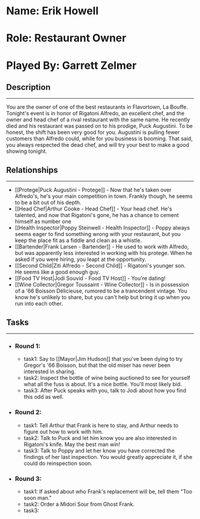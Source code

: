 # Name: Erik Howell
# Role: Restaurant Owner
# Played By: Garrett Zelmer

## Description
---
You are the owner of one of the best restaurants in Flavortown, La Bouffe. Tonight's event is in honor of Rigatoni Alfredo, an excellent chef, and the owner and head chef of a rival restaurant with the same name. He recently died and his restaurant was passed on to his prodige, Puck Augustini. To be honest, the shift has been very good for you. Augustini is pulling fewer customers than Alfredo could, while for you business is booming. That said, you always respected the dead chef, and will try your best to make a good showing tonight.

## Relationships
---
- [[Protege|Puck Augustini - Protege]]  - Now that he's taken over Alfredo's, he's your main competition in town. Frankly though, he seems to be a bit out of his depth.
- [[Head Chef|Arthur Cooke - Head Chef]]  - Your head chef. He's talented, and now that Rigatoni's gone, he has a chance to cement himself as number one
- [[Health Inspector|Poppy Steinwell - Health Inspector]]  - Poppy always seems eager to find something wrong with your restaurant, but you keep the place fit as a fiddle and clean as a whistle.
- [[Bartender|Frank Larsen - Bartender]]  - He used to work with Alfredo, but was apparently less interested in working with his protege. When he asked if you were hiring, you leapt at the opportunity.
- [[Second Child|Ziti Alfredo - Second Child]]  - Rigatoni's younger son. He seems like a good enough guy.
- [[Food TV Host|Jodi Souvid - Food TV Host]]  - You're dating!
- [[Wine Collector|Gregor Toussaint - Wine Collector]]  - Is in possession of a '66 Boisson Délicieuse, rumored to be a trancendent vintage. You know he's unlikely to share, but you can't help but bring it up when you run into each other.

## Tasks
___
- ### Round 1: 
	- task1:  Say to [[Mayor|Jim Hudson]] that you've been dying to try Gregor's '66 Boisson, but that the old miser has never been interested in sharing.
	- task2:  Inspect the bottle of wine being auctioned to see for yourself what all the fuss is about. It's a nice bottle. You'll most likely bid.
	- task3: After Puck speaks with you, talk to Jodi about how you find this odd as well.
- ### Round 2:
	- task1: Tell Arthur that Frank is here to stay, and Arthur needs to figure out how to work with him.
	- task2: Talk to Puck and let him know you are also interested in Rigatoni's knife. May the best man win!
	- task3: Talk to Poppy and let her know you have corrected the findings of her last inspection. You would greatly appreciate it, if she could do reinspection soon.
- ### Round 3:
	- task1: If asked about who Frank's replacement will be, tell them "Too soon man."
	- task2: Order a Midori Sour from Ghost Frank.
	- task3: 